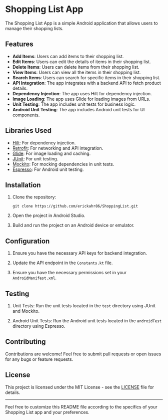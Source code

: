 # Shopping List App

The Shopping List App is a simple Android application that allows users to manage their shopping lists.

## Features

- **Add Items**: Users can add items to their shopping list.
- **Edit Items**: Users can edit the details of items in their shopping list.
- **Delete Items**: Users can delete items from their shopping list.
- **View Items**: Users can view all the items in their shopping list.
- **Search Items**: Users can search for specific items in their shopping list.
- **API Integration**: The app integrates with a backend API to fetch product details.
- **Dependency Injection**: The app uses Hilt for dependency injection.
- **Image Loading**: The app uses Glide for loading images from URLs.
- **Unit Testing**: The app includes unit tests for business logic.
- **Android Unit Testing**: The app includes Android unit tests for UI components.

## Libraries Used

- [Hilt](https://developer.android.com/training/dependency-injection/hilt-android): For dependency injection.
- [Retrofit](https://square.github.io/retrofit/): For networking and API integration.
- [Glide](https://github.com/bumptech/glide): For image loading and caching.
- [JUnit](https://junit.org/junit5/): For unit testing.
- [Mockito](https://site.mockito.org/): For mocking dependencies in unit tests.
- [Espresso](https://developer.android.com/training/testing/espresso): For Android unit testing.

## Installation

1. Clone the repository:
   ```
   git clone https://github.com/erickahr86/ShoppingList.git
   ```

2. Open the project in Android Studio.

3. Build and run the project on an Android device or emulator.

## Configuration

1. Ensure you have the necessary API keys for backend integration.

2. Update the API endpoint in the `Constants.kt` file.

3. Ensure you have the necessary permissions set in your `AndroidManifest.xml`.

## Testing

1. Unit Tests: Run the unit tests located in the `test` directory using JUnit and Mockito.

2. Android Unit Tests: Run the Android unit tests located in the `androidTest` directory using Espresso.

## Contributing

Contributions are welcome! Feel free to submit pull requests or open issues for any bugs or feature requests.

## License

This project is licensed under the MIT License - see the [LICENSE](LICENSE) file for details.

---

Feel free to customize this README file according to the specifics of your Shopping List app and your preferences.
